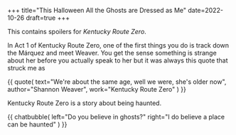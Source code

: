 +++
title="This Halloween All the Ghosts are Dressed as Me"
date=2022-10-26
draft=true
+++

This contains spoilers for *Kentucky Route Zero*.

In Act 1 of Kentucky Route Zero, one of the first things you do is track down
the Márquez and meet Weaver.
You get the sense something is strange about her before you actually
speak to her but it was always this quote that struck me as 

{{ quote(
  text="We're about the same age, well we were, she's older now",
  author="Shannon Weaver",
  work="Kentucky Route Zero"
) }}

Kentucky Route Zero is a story about being haunted.

{{
  chatbubble(
    left="Do you believe in ghosts?"
    right="I do believe a place can be haunted"
  )
}}
